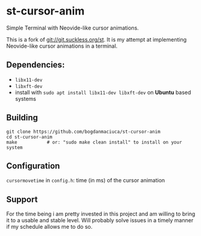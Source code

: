 # st-cursor-anim
Simple Terminal with Neovide-like cursor animations.

This is a fork of [git://git.suckless.org/st](). It is my attempt at implementing Neovide-like cursor animations in a terminal.

## Dependencies:
- `libx11-dev`
- `libxft-dev`
- install with `sudo apt install libx11-dev libxft-dev` on **Ubuntu** based systems

## Building
```
git clone https://github.com/bogdanmaciuca/st-cursor-anim
cd st-cursor-anim
make           # or: "sudo make clean install" to install on your system
```

## Configuration
`cursormovetime` in `config.h`: time (in ms) of the cursor animation

## Support
For the time being i am pretty invested in this project and am willing to bring it to a usable and stable level. Will probably solve issues in a timely manner if my schedule allows me to do so.

